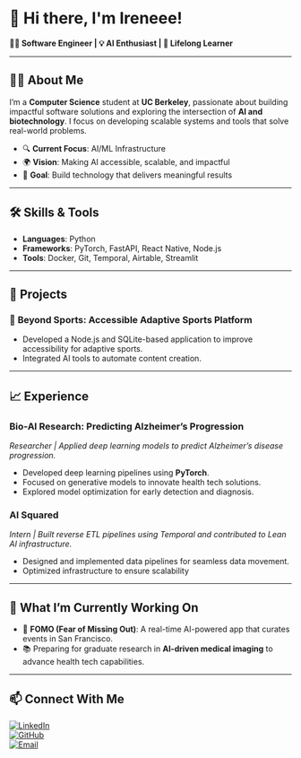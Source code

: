 # 👋 Hi there, I'm Ireneee!

**👨‍💻 Software Engineer | 💡 AI Enthusiast | 🌱 Lifelong Learner**

---

## 👨‍🎓 About Me  
I’m a **Computer Science** student at **UC Berkeley**, passionate about building impactful software solutions and exploring the intersection of **AI and biotechnology**. I focus on developing scalable systems and tools that solve real-world problems.

- 🔍 **Current Focus**: AI/ML Infrastructure
- 🌍 **Vision**: Making AI accessible, scalable, and impactful  
- 🎯 **Goal**: Build technology that delivers meaningful results  

---

## 🛠️ Skills & Tools  

- **Languages**: Python  
- **Frameworks**: PyTorch, FastAPI, React Native, Node.js  
- **Tools**: Docker, Git, Temporal, Airtable, Streamlit  

---

## 🚀 Projects  

### 🌟 **Beyond Sports: Accessible Adaptive Sports Platform**  
- Developed a Node.js and SQLite-based application to improve accessibility for adaptive sports.  
- Integrated AI tools to automate content creation.

---

## 📈 Experience  

### **Bio-AI Research: Predicting Alzheimer’s Progression**  
*Researcher | Applied deep learning models to predict Alzheimer’s disease progression.*  
- Developed deep learning pipelines using **PyTorch**.  
- Focused on generative models to innovate health tech solutions.  
- Explored model optimization for early detection and diagnosis.  

### **AI Squared**  
*Intern | Built reverse ETL pipelines using Temporal and contributed to Lean AI infrastructure.*  
- Designed and implemented data pipelines for seamless data movement.  
- Optimized infrastructure to ensure scalability

---

## 🌱 What I’m Currently Working On  
- 🤖 **FOMO (Fear of Missing Out)**: A real-time AI-powered app that curates events in San Francisco.
- 📚 Preparing for graduate research in **AI-driven medical imaging** to advance health tech capabilities.  


---

## 📫 Connect With Me  

[![LinkedIn](https://img.shields.io/badge/LinkedIn-Connect-blue)](https://linkedin.com/in/lee-irene)  
[![GitHub](https://img.shields.io/badge/GitHub-Follow-black)](https://github.com/irenelgg)  
[![Email](https://img.shields.io/badge/Email-Contact-red)](mailto:irenewithlove.lee@gmail.com)

